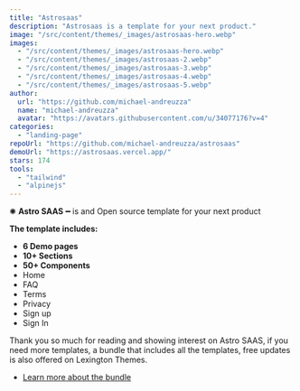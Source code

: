 ```yaml
---
title: "Astrosaas"
description: "Astrosaas is a template for your next product."
image: "/src/content/themes/_images/astrosaas-hero.webp"
images:
  - "/src/content/themes/_images/astrosaas-hero.webp"
  - "/src/content/themes/_images/astrosaas-2.webp"
  - "/src/content/themes/_images/astrosaas-3.webp"
  - "/src/content/themes/_images/astrosaas-4.webp"
  - "/src/content/themes/_images/astrosaas-5.webp"
author:
  url: "https://github.com/michael-andreuzza"
  name: "michael-andreuzza"
  avatar: "https://avatars.githubusercontent.com/u/34077176?v=4"
categories:
  - "landing-page"
repoUrl: "https://github.com/michael-andreuzza/astrosaas"
demoUrl: "https://astrosaas.vercel.app/"
stars: 174
tools:
  - "tailwind"
  - "alpinejs"
---
```


<p>✺&nbsp;<strong>Astro SAAS</strong>&nbsp;━&nbsp;is and Open source template for your next product</p>
<p><strong>The template includes:</strong></p>
<ul>
   <li><strong>6 Demo pages</strong></li>
   <li><strong>10+ Sections</strong></li>
   <li><strong>50+ Components</strong></li>
   <li>Home</li>
<li>FAQ</li>
<li>Terms</li>
<li>Privacy</li>
<li>Sign up</li>
<li>Sign In</li>
</ul>

<p>Thank you so much for reading and showing interest on Astro SAAS, if you need more templates, a bundle that includes all the templates, free updates is also offered on Lexington Themes.&nbsp;</p>
<ul>
   <li><a href="https://lexingtonthemes.com/pricing/" rel="noopener noreferrer" target="_blank" >Learn more about the bundle</a></li>
</ul>
